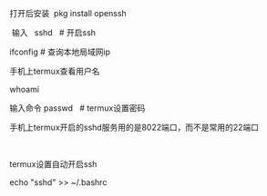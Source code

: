 打开后安装  pkg install openssh

 输入   sshd   # 开启ssh 



ifconfig # 查询本地局域网ip

手机上termux查看用户名  

whoami 

输入命令 passwd   # termux设置密码



手机上termux开启的sshd服务用的是8022端口，而不是常用的22端口

 

termux设置自动开启ssh

echo "sshd" >> ~/.bashrc 